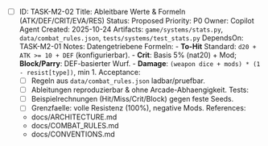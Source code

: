 - [ ] ID: TASK-M2-02
  Title: Ableitbare Werte & Formeln (ATK/DEF/CRIT/EVA/RES)
  Status: Proposed
  Priority: P0
  Owner: Copilot Agent
  Created: 2025-10-24
  Artifacts: `game/systems/stats.py`, `data/combat_rules.json`, `tests/systems/test_stats.py`
  DependsOn: TASK-M2-01
  Notes:
  Datengetriebene Formeln:
        - **To-Hit** Standard: `d20 + ATK >= 10 + DEF` (konfigurierbar).
        - **Crit**: Basis 5% (nat20) + Mod; **Block/Parry**: DEF-basierter Wurf.
        - **Damage**: `(weapon dice + mods) * (1 - resist[type])`, min 1.
  Acceptance:
  - [ ] Regeln aus `data/combat_rules.json` ladbar/pruefbar.
  - [ ] Ableitungen reproduzierbar & ohne Arcade-Abhaengigkeit.
  Tests:
  - [ ] Beispielrechnungen (Hit/Miss/Crit/Block) gegen feste Seeds.
  - [ ] Grenzfaelle: volle Resistenz (100%), negative Mods.
  References:
  - docs/ARCHITECTURE.md
  - docs/COMBAT_RULES.md
  - docs/CONVENTIONS.md
